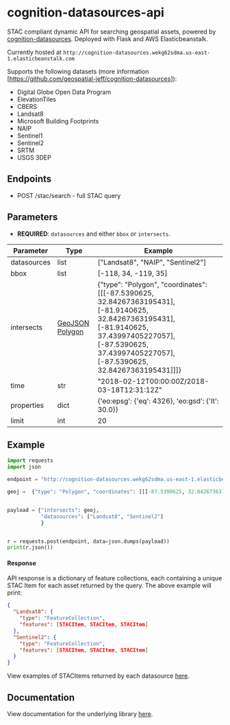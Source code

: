 # cognition-datasources-api

STAC compliant dynamic API for searching geospatial assets, powered by [cognition-datasources](https://github.com/geospatial-jeff/cognition-datasources).  Deployed with Flask and AWS Elasticbeanstalk.

Currently hosted at `http://cognition-datasources.wekg62sdma.us-east-1.elasticbeanstalk.com`

Supports the following datasets (more information [https://github.com/geospatial-jeff/cognition-datasources]):
- Digital Globe Open Data Program
- ElevationTiles
- CBERS
- Landsat8
- Microsoft Building Footprints
- NAIP
- Sentinel1
- Sentinel2
- SRTM
- USGS 3DEP

## Endpoints
- POST /stac/search - full STAC query

## Parameters
- **REQUIRED**: `datasources` and either `bbox` or `intersects`.

| Parameter | Type | Example |
|-------------|--------------------------------------------------------------------|-----------------------------------------------------------------------------------------------------------------------------------------------------------------------------------------------------------------|
| datasources | list | ["Landsat8", "NAIP", "Sentinel2"] |
| bbox | list | [-118, 34, -119, 35] |
| intersects | [GeoJSON Polygon](https://tools.ietf.org/html/rfc7946#section-3.1) | {"type": "Polygon", "coordinates": [[[-87.5390625, 32.84267363195431], [-81.9140625, 32.84267363195431], [-81.9140625, 37.43997405227057], [-87.5390625, 37.43997405227057], [-87.5390625, 32.84267363195431]]]} |
| time | str | "2018-02-12T00:00:00Z/2018-03-18T12:31:12Z" |
| properties | dict | {'eo:epsg': {'eq': 4326}, 'eo:gsd': {'lt': 30.0}} |
| limit | int | 20 |

## Example
```python
import requests
import json

endpoint = "http://cognition-datasources.wekg62sdma.us-east-1.elasticbeanstalk.com/stac/search"

geoj =  {"type": "Polygon", "coordinates": [[[-87.5390625, 32.84267363195431], [-81.9140625, 32.84267363195431], [-81.9140625, 37.43997405227057], [-87.5390625, 37.43997405227057], [-87.5390625, 32.84267363195431]]]}


payload = {"intersects": geoj,
           "datasources": ["Landsat8", "Sentinel2"]
           }


r = requests.post(endpoint, data=json.dumps(payload))
print(r.json())
```

#### Response
API response is a dictionary of feature collections, each containing a unique STAC Item for each asset returned by the query.  The above example will print:

```json
{
  "Landsat8": {
    "type": "FeatureCollection",
    "features": [STACItem, STACItem, STACItem]
  },
  "Sentinel2": {
    "type": "FeatureCollection",
    "features": [STACItem, STACItem, STACItem]
  }
}
```

View examples of STACItems returned by each datasource [here](https://github.com/geospatial-jeff/cognition-datasources/tree/master/docs/examples).

## Documentation
View documentation for the underlying library [here](https://github.com/geospatial-jeff/cognition-datasources).


